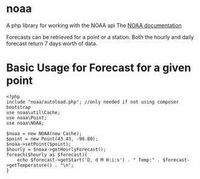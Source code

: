 # noaa
A php library for working with the NOAA api
The [NOAA documentation](https://forecast-v3.weather.gov/documentation)

Forecasts can be retrieved for a point or a station.
Both the hourly and daily forecast return 7 days worth of data.

Basic Usage for Forecast for a given point
==========================================

    <?php
	include "noaa/autoload.php"; //only needed if not using composer bootstrap
    use noaa\util\Cache;
    use noaa\Point;
    use noaa\NOAA;

    $noaa = new NOAA(new Cache);
    $point = new Point(43.43, -90.80);
    $noaa->setPoint($point);
    $hourly = $noaa->getHourlyForecast();
    foreach($hourly as $forecast){
        echo $forecast->getStart('D, d M H:i:s') . " Temp:" . $forecast->getTemperature() . "\n";
    }
